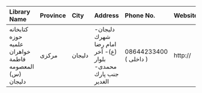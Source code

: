 | Library Name                                          | Province   | City   | Address                                                                | Phone No.              | Website   |
|:------------------------------------------------------|:-----------|:-------|:-----------------------------------------------------------------------|:-----------------------|:----------|
| کتابخانه حوزه علمیه خواهران فاطمة المعصومه (س) دلیجان | مرکزی      | دلیجان | دلیجان- شهرك امام رضا (ع)- آخر بلوار محمدی- جنب پارك الغدیر            | 08644233400 ( داخلی  ) | http://   |